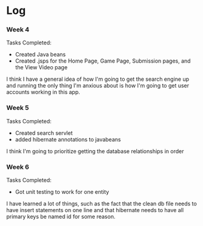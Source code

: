 # Log
### Week 4
Tasks Completed:
- Created Java beans
- Created .jsps for the Home Page, Game Page, Submission pages, and the View Video page

I think I have a general idea of how I'm going to get the search engine up and running the only thing I'm anxious about 
is how I'm going to get user accounts working in this app.

### Week 5

Tasks Completed:
- Created search servlet
- added hibernate annotations to javabeans

I think I'm going to prioritize getting the database relationships in order

### Week 6

Tasks Completed:
- Got unit testing to work for one entity

I have learned a lot of things, such as the fact that the clean db file needs to have insert statements on one line and that hibernate needs to have all primary keys be named id for some reason. 